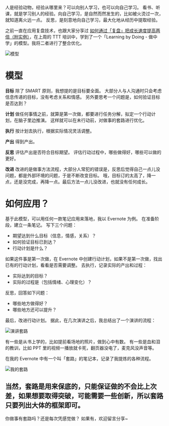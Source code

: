人是经验动物，经验从哪里来？可以向别人学习，也可以向自己学习。
看书、听课，就是学习别人的经验。向自己学习，是自然而然发生的，比如被火烫过一次，就知道离火远一点。
反思，是刻意地向自己学习，最大化地从经历中提取经验。

之前一直在应用复盘技术，也跟大家分享过 [如何通过「复盘」把成长速度提高两倍（附实例）](http://www.jianshu.com/p/3be0964d3f40)，在上周的 TTT 培训中，学到了一个「Learning by Doing - 做中学」的模型。我将二者进行了整合优化。

![模型](http://upload-images.jianshu.io/upload_images/279826-7d2362bb336dd74f.png?imageMogr2/auto-orient/strip%7CimageView2/2/w/1240)

# 模型
**目标**
除了 SMART 原则，我想提的是目标要全面。
大部分人与人沟通时只会考虑信息传递的目标，没有考虑关系和情感。
另外要思考一个问题是，如何验证目标是否达到？

**计划**
做任何事情之前，就算是第一次做，都要进行任务分解，拟定一个行动计划，在脑子里边推演。
这样就可以在未行动前，对做事的套路进行优化。

**执行**
按计划去执行，根据实际情况灵活调整。

**产出**
得到产出。

**反思**
评估产出是否符合目标期望。
评估行动过程中，哪些做得好，哪些可以做的更好。

**改进**
改进的是做事方法流程，大部分人常犯的错误是，反思后觉得自己一点儿没问题，都是外部环境的问题，于是不断改变目标。
哦，目标订的太高了，降一点，还是没完成，再降一点。最后方法一点儿没改进，也就没有任何成长。

# 如何应用？
基于此模型，可以用任何一款笔记应用来落地，我以 Evernote 为例。
在准备阶段，建立一条笔记。
写下三个问题：
* 期望达到什么目标（信息，情感，关系）？
* 如何验证目标已到达？
* 行动计划是什么？

如果这件事是第一次做，在 Evernote 中创建行动计划，如果不是第一次做，找出已有的行动计划，看看是否需要调整。
去执行，记录实际的产出和过程：
* 实际达到的目标？
* 实际的过程是（包括情绪、心理变化）？

反思，回答如下问题：
* 哪些地方做得好？
* 哪些地方还可以提升？

最后，改进行动计划。
据此，在几次演讲之后，我总结出了一个演讲的流程：

![演讲套路](http://upload-images.jianshu.io/upload_images/279826-cae4c150823bfa7a.png?imageMogr2/auto-orient/strip%7CimageView2/2/w/1240)

有一些是从书上学的，比如提前看场地的照片，做到心中有数。
有一些是血和泪的教训，比如 PPT 里的视频一播放就卡死，翻页器没电了，麦克风没声音等。

在我的 Evernote 中有一个叫「套路」的笔记本，记录了我提炼的各种流程。

![我的套路](http://upload-images.jianshu.io/upload_images/279826-fae64f85ef38e4bf.png?imageMogr2/auto-orient/strip%7CimageView2/2/w/1240)

当然，套路是用来保底的，只能保证做的不会比上次差，如果想要取得突破，可能需要一些创新，所以套路只要列出大体的框架即可。
---
你做事有套路吗？还是每次凭感觉做？
如果有，欢迎留言分享~